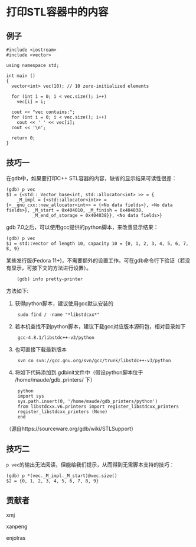 # 打印STL容器中的内容 

## 例子

	#include <iostream>
	#include <vector>
	
	using namespace std;
	
	int main ()
	{
	  vector<int> vec(10); // 10 zero-initialized elements
	
	  for (int i = 0; i < vec.size(); i++)
	    vec[i] = i;
	
	  cout << "vec contains:";
	  for (int i = 0; i < vec.size(); i++)
	    cout << ' ' << vec[i];
	  cout << '\n';
	
	  return 0;
	}

## 技巧一

在gdb中，如果要打印C++ STL容器的内容，缺省的显示结果可读性很差：

	(gdb) p vec
	$1 = {<std::_Vector_base<int, std::allocator<int> >> = {
	    _M_impl = {<std::allocator<int>> = {<__gnu_cxx::new_allocator<int>> = {<No data fields>}, <No data fields>}, _M_start = 0x404010, _M_finish = 0x404038, 
              _M_end_of_storage = 0x404038}}, <No data fields>}

gdb 7.0之后，可以使用gcc提供的python脚本，来改善显示结果：

	(gdb) p vec
	$1 = std::vector of length 10, capacity 10 = {0, 1, 2, 3, 4, 5, 6, 7, 8, 9}

某些发行版(Fedora 11+)，不需要额外的设置工作。可在gdb命令行下验证（若没有显示，可按下文的方法进行设置）。

		(gdb) info pretty-printer

方法如下:

1. 获得python脚本，建议使用gcc默认安装的

		sudo find / -name "*libstdcxx*"
2. 若本机查找不到python脚本，建议下载gcc对应版本源码包，相对目录如下

		gcc-4.8.1/libstdc++-v3/python
3. 也可直接下载最新版本

		svn co svn://gcc.gnu.org/svn/gcc/trunk/libstdc++-v3/python

4. 将如下代码添加到.gdbinit文件中（假设python脚本位于 /home/maude/gdb_printers/ 下）

		python
		import sys
		sys.path.insert(0, '/home/maude/gdb_printers/python')
		from libstdcxx.v6.printers import register_libstdcxx_printers
		register_libstdcxx_printers (None)
		end

（源自https://sourceware.org/gdb/wiki/STLSupport）

## 技巧二

`p vec`的输出无法阅读，但能给我们提示，从而得到无需脚本支持的技巧：

	(gdb) p *(vec._M_impl._M_start)@vec.size()
	$2 = {0, 1, 2, 3, 4, 5, 6, 7, 8, 9}

## 贡献者

xmj

xanpeng

enjolras
